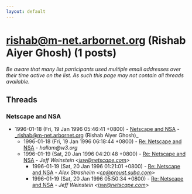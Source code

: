 ```yaml
---
layout: default
---
```


# rishab@m-net.arbornet.org (Rishab Aiyer Ghosh) (1 posts)

_Be aware that many list participants used multiple email addresses over their time active on the list. As such this page may not contain all threads available._

## Threads

### Netscape and NSA
+ 1996-01-18 (Fri, 19 Jan 1996 05:46:41 +0800) - [Netscape and NSA](/archive/1996/01/3a3a54b03d4fa862479accda2a83aa248e9085055955de2de44c283b7fe3717e) - _rishab@m-net.arbornet.org (Rishab Aiyer Ghosh)_
  + 1996-01-18 (Fri, 19 Jan 1996 06:18:44 +0800) - [Re: Netscape and NSA](/archive/1996/01/93bcd12cfaeba972b59b327f37f4b5b68a69757599e0a7597606f705144ef1e5) - _hallam@w3.org_
  + 1996-01-19 (Sat, 20 Jan 1996 04:20:48 +0800) - [Re: Netscape and NSA](/archive/1996/01/a7cb88521d1112073bb8b4b310a970ea25e2c5e844dccb5c6d6005b36c2d1097) - _Jeff Weinstein \<jsw@netscape.com\>_
    + 1996-01-19 (Sat, 20 Jan 1996 01:21:01 +0800) - [Re: Netscape and NSA](/archive/1996/01/b2b4ac102dc91f3b1ae084f35b3583643acf5eb96257cf8c631f9f393744c88a) - _Alex Strasheim \<cp@proust.suba.com\>_
    + 1996-01-19 (Sat, 20 Jan 1996 05:50:34 +0800) - [Re: Netscape and NSA](/archive/1996/01/c7e45e22e58aee19b5421f912b5884f8fdbd295eafe6521a162c5963c61be2d4) - _Jeff Weinstein \<jsw@netscape.com\>_

